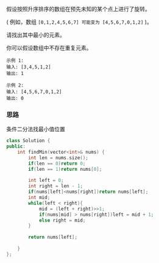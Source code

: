 假设按照升序排序的数组在预先未知的某个点上进行了旋转。

( 例如，数组 `[0,1,2,4,5,6,7] 可能变为 [4,5,6,7,0,1,2]` )。

请找出其中最小的元素。

你可以假设数组中不存在重复元素。

```
示例 1:
输入: [3,4,5,1,2]
输出: 1

示例 2:
输入: [4,5,6,7,0,1,2]
输出: 0
```

### 思路

条件二分法找最小值位置

```CPP
class Solution {
public:
    int findMin(vector<int>& nums) {
        int len = nums.size();
        if(len == 0)return 0;
        if(len == 1)return nums[0];
        
        int left = 0;
        int right = len - 1;
        if(nums[left]<nums[right])return nums[left];
        int mid;
        while(left < right){
            mid = (left + right)>>1;
            if(nums[mid] > nums[right])left = mid + 1;
            else right = mid;
        }
        
        return nums[left];
        
    }
};

```